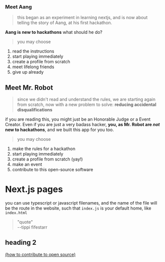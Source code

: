 ### Meet Aang

> this began as an experiment in learning nextjs, and is now about telling the story of Aang, at his first hackathon.

**Aang is new to hackathons** what should he do?

> you may choose

1. read the instructions
2. start playing immediately
3. create a profile from scratch
4. meet lifelong friends
5. give up already

## Meet Mr. Robot

> since we didn't read and understand the rules, we are starting again from scratch, now with a new problem to solve: **reducing accidental disqualifications**

if you are reading this, you might just be an Honorable Judge or a Event Creator. Even if you are just a very badass hacker, **you, as Mr. Robot are _not_ new to hackathons**, and we built this app for you too.

> you may choose

1. make the rules for a hackathon
2. start playing immediately
3. create a profile from scratch (yay!)
4. make an event
5. contribute to this open-source software

# Next.js pages

you can use typescript or javascript filenames, and the name of the file will be the route in the website, such that `index.js` is your default home, like `index.html`

> "quote" <br>
> --tippi fifestarr

## heading 2

[(how to contribute to open source)](https://github.com/freeCodeCamp/how-to-contribute-to-open-source)
